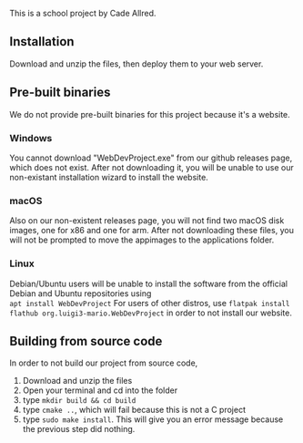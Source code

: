 This is a school project by Cade Allred.<br>
<h2>Installation</h2>
Download and unzip the files, then deploy them to your web server.
<h2>Pre-built binaries</h2>
We do not provide pre-built binaries for this project because it's a website.
<h3>Windows</h3>
You cannot download "WebDevProject.exe" from our github releases page, which does not exist. After not downloading it, you will be unable to use our non-existant installation wizard to install the website.
<h3>macOS</h3>
Also on our non-existent releases page, you will not find two macOS disk images, one for x86 and one for arm. After not downloading these files, you will not be prompted to move the appimages to the applications folder.
<h3>Linux</h3>
Debian/Ubuntu users will be unable to install the software from the official Debian and Ubuntu repositories using <br>
<code>apt install WebDevProject</code>
For users of other distros, use
<code>flatpak install flathub org.luigi3-mario.WebDevProject</code>
in order to not install our website.
<h2>Building from source code</h2>
In order to not build our project from source code,
<ol>
  <li>Download and unzip the files</li>
  <li>Open your terminal and cd into the folder</li>
  <li>type <code>mkdir build && cd build</code></li>
  <li>type <code>cmake ..</code>, which will fail because this is not a C project</li>
  <li>type <code>sudo make install</code>. This will give you an error message because the previous step did nothing.</li>
</ol>
